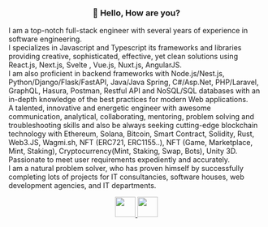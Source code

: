 <h3 align="center">👋 Hello, How are you?</h3>

I am a top-notch full-stack engineer with several years of experience in software engineering.  <br/>
I specializes in Javascript and Typescript its frameworks and libraries providing creative, sophisticated, effective, yet clean solutions using React.js, Next.js, Svelte , Vue.js, Nuxt.js, AngularJS.<br/>
I am also proficient in backend frameworks with Node.js/Nest.js, Python/Django/Flask/FastAPI, Java/Java Spring, C#/Asp.Net, PHP/Laravel, GraphQL, Hasura, Postman, Restful API and NoSQL/SQL databases with an in-depth knowledge of the best practices for modern Web applications.<br/>
A talented, innovative and energetic engineer with awesome communication, analytical, collaborating, mentoring, problem solving and troubleshooting skills and also be always seeking cutting-edge blockchain technology with Ethereum, Solana, Bitcoin, Smart Contract, Solidity, Rust, Web3.JS, Wagmi.sh, NFT (ERC721, ERC1155..), NFT (Game, Marketplace, Mint, Staking), Cryptocurrency(Mint, Staking, Swap, Bots), Unity 3D.<br/>
Passionate to meet user requirements expediently and accurately.<br/>
I am a natural problem solver, who has proven himself by successfully completing lots of projects for IT consultancies, software houses, web development agencies, and IT departments.

<div align="center">
    <a href="mailto:topcoder728@gmail.com">
        <img src='https://img.icons8.com/fluency/344/gmail-new.png' height="40">
    </a>
    <a href="https://join.skype.com/invite/HiriR44NBKm0">
        <img src='https://img.icons8.com/color/344/skype.png' height="40">
    </a>
</div>
